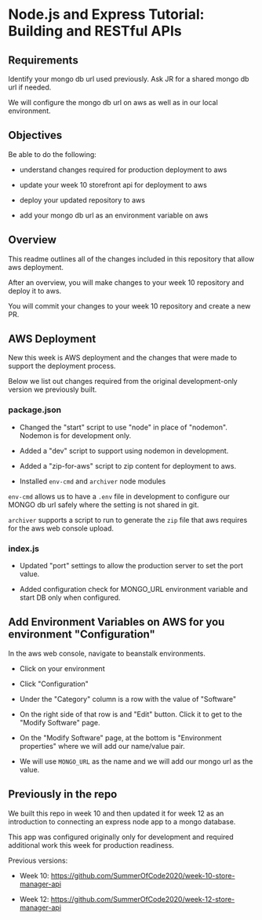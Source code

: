 # Node.js and Express Tutorial: Building and RESTful APIs

## Requirements

Identify your mongo db url used previously. Ask JR for a shared mongo db url if needed.

We will configure the mongo db url on aws as well as in our local environment.

## Objectives

Be able to do the following:

- understand changes required for production deployment to aws

- update your week 10 storefront api for deployment to aws

- deploy your updated repository to aws

- add your mongo db url as an environment variable on aws

## Overview

This readme outlines all of the changes included in this repository that allow aws deployment.

After an overview, you will make changes to your week 10 repository and deploy it to aws.

You will commit your changes to your week 10 repository and create a new PR.

## AWS Deployment

New this week is AWS deployment and the changes that were made to support the deployment process.

Below we list out changes required from the original development-only version we previously built.

### package.json

- Changed the "start" script to use "node" in place of "nodemon". Nodemon is for development only.

- Added a "dev" script to support using nodemon in development.

- Added a "zip-for-aws" script to zip content for deployment to aws.

- Installed `env-cmd` and `archiver` node modules

`env-cmd` allows us to have a `.env` file in development to configure our MONGO db url safely where the setting is not shared in git.

`archiver` supports a script to run to generate the `zip` file that aws requires for the aws web console upload.

### index.js

- Updated "port" settings to allow the production server to set the port value.

- Added configuration check for MONGO_URL environment variable and start DB only when configured.

## Add Environment Variables on AWS for you environment "Configuration"

In the aws web console, navigate to beanstalk environments.

- Click on your environment

- Click "Configuration"

- Under the "Category" column is a row with the value of "Software"

- On the right side of that row is and "Edit" button. Click it to get to the "Modify Software" page.

- On the "Modify Software" page, at the bottom is "Environment properties" where we will add our name/value pair.

- We will use `MONGO_URL` as the name and we will add our mongo url as the value.

## Previously in the repo

We built this repo in week 10 and then updated it for week 12 as an introduction to connecting an express node app to a mongo database.

This app was configured originally only for development and required additional work this week for production readiness.

Previous versions:

- Week 10: <https://github.com/SummerOfCode2020/week-10-store-manager-api>
  
- Week 12: <https://github.com/SummerOfCode2020/week-12-store-manager-api>
